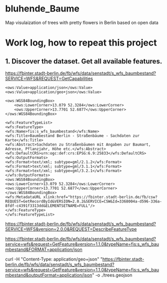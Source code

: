 # bluhende_Baume

Map visulaization of trees with pretty flowers in Berlin based on open data

# Work log, how to repeat this project

## 1. Discover the dataset. Get all available features.
https://fbinter.stadt-berlin.de/fb/wfs/data/senstadt/s_wfs_baumbestand?SERVICE=WFS&REQUEST=GetCapabilities

```
<ows:Value>application/json</ows:Value>
<ows:Value>application/geo+json</ows:Value>
```

```
<ows:WGS84BoundingBox>
    <ows:LowerCorner>13.079 52.3284</ows:LowerCorner>
    <ows:UpperCorner>13.7701 52.6877</ows:UpperCorner>
</ows:WGS84BoundingBox>
```

```
<wfs:FeatureTypeList>
<wfs:FeatureType>
<wfs:Name>fis:s_wfs_baumbestand</wfs:Name>
<wfs:Title>Baumbestand Berlin - Straßenbäume - Sachdaten zur Karte</wfs:Title>
<wfs:Abstract>Sachdaten zu Straßenbäumen mit Angaben zur Baumart, Adresse, Pflanzjahr, Höhe etc.</wfs:Abstract>
<wfs:DefaultCRS>urn:ogc:def:crs:EPSG:6.9:25833</wfs:DefaultCRS>
<wfs:OutputFormats>
<wfs:Format>text/xml; subtype=gml/2.1.2</wfs:Format>
<wfs:Format>text/xml; subtype=gml/3.1.1</wfs:Format>
<wfs:Format>text/xml; subtype=gml/3.2.1</wfs:Format>
</wfs:OutputFormats>
<ows:WGS84BoundingBox>
<ows:LowerCorner>13.079 52.3284</ows:LowerCorner>
<ows:UpperCorner>13.7701 52.6877</ows:UpperCorner>
</ows:WGS84BoundingBox>
<wfs:MetadataURL xlink:href="https://fbinter.stadt-berlin.de/fb/csw?REQUEST=GetRecordById&VERSION=2.0.2&SERVICE=CSW&Id=3368004a-d596-336a-8fdf-c4391f3313dd&ELEMENTSETNAME=FULL"/>
</wfs:FeatureType>
</wfs:FeatureTypeList>
```

https://fbinter.stadt-berlin.de/fb/wfs/data/senstadt/s_wfs_baumbestand?SERVICE=WFS&version=2.0.0&REQUEST=DescribeFeatureType

https://fbinter.stadt-berlin.de/fb/wfs/data/senstadt/s_wfs_baumbestand?service=wfs&request=GetFeature&version=1.1.0&typeName=fis:s_wfs_baumbestand&FORMAT=application/json


curl -H  "Content-Type: application/geo+json" "https://fbinter.stadt-berlin.de/fb/wfs/data/senstadt/s_wfs_baumbestand?service=wfs&request=GetFeature&version=1.1.0&typeName=fis:s_wfs_baumbestand&outputFormat=application/json" -o ./trees.geojson
